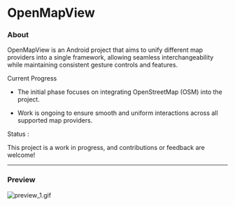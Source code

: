 # OpenMapView

### About

OpenMapView is an Android project that aims to unify different map providers into a single framework, allowing seamless interchangeability while maintaining consistent gesture controls and features.

Current Progress

- The initial phase focuses on integrating OpenStreetMap (OSM) into the project.

- Work is ongoing to ensure smooth and uniform interactions across all supported map providers.

Status : 

This project is a work in progress, and contributions or feedback are welcome!


---

### Preview

![preview_1.gif](preview%2Fpreview_1.gif)